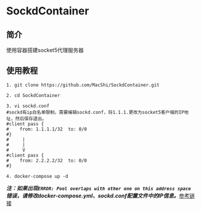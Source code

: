 # SockdContainer
## 简介
使用容器搭建socket5代理服务器
## 使用教程
```
1. git clone https://github.com/MacShi/SockdContainer.git

2. cd SockdContainer

3. vi sockd.conf
#sockd有ip白名单限制，需要编辑sockd.conf，将1.1.1.更改为socket5客户端的IP地址，然后保存退出。
#client pass {
#    from: 1.1.1.1/32  to: 0/0 
#}
#     |
#     |
#     V
#client pass {
#    from: 2.2.2.2/32  to: 0/0 
#}

4. docker-compose up -d
```

***注：如果出现`ERROR: Pool overlaps with other one on this address space`错误，请修改docker-compose.yml、sockd.conf配置文件中的IP信息。***[参考链接](https://blog.csdn.net/benpaodelulu_guajian/article/details/90546129)
